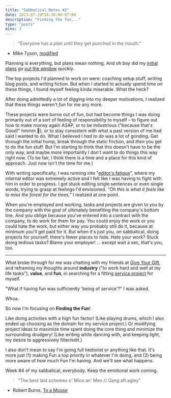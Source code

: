 ```yaml
---
title: "Sabbatical Notes #2"
date: 2023-07-19T16:30:00-07:00
description: "Finding the fun..."
type: "posts"
mins: 3
---
```


> "Everyone has a plan until they get punched in the mouth."  
- Mike Tyson, [modified](https://quoteinvestigator.com/2021/08/25/plans-hit/)

Planning is everything, but plans mean nothing. And oh boy did my [initial plans](https://billy.dev/posts/sabbatical-notes/1-doing/) go [out the window](https://twitter.com/billyisyoung/status/1679605033401450498) quickly.

The top projects I'd planned to work on were: coaching setup stuff, writing blog posts, and writing fiction. But when I started to actually spend time on these things, I found myself feeling kinda miserable. What the heck?

After doing admittedly a lot of digging into my deeper motivations, I realized that these things weren't _fun_ for me any more. 

These projects were borne out of fun, but had become things I was doing primarily out of a sort of feeling of responsibility to myself – to figure out how to make money again ASAP, or to be industrious ("because that's Good!" hmmm 🤔), or to stay consistent with what a past version of me had said I wanted to do. What I believed I _had to do_ was a lot of grinding. Get through the initial hump, break through the static friction, and _then_ you get to do the fun stuff. But I'm starting to think that this doesn't have to be the only way, and maybe more importantly I don't want to do things this way right now. (To be fair, I think there is a time and a place for this kind of approach. Just now isn't the time for me.)

With writing specifically, I was running into "[editor's fatigue](https://twitter.com/visakanv/status/1676085115649413120)", where my internal editor was extremely active and I felt like I was having to fight with him in order to progress. I got stuck editing single sentences or even single words, trying to grasp at feelings I'd envisioned. _"Oh this is what it feels like to miss the forest for the trees,"_ I realized at one point. 

When you're employed and working, tasks and projects are given to you by the company with the goal of ultimately benefiting the company's bottom line. And you oblige because you've entered into a contract with the company, to do work for them for pay. You could enjoy the work or you could hate the work, but either way you probably still do it, because at minimum you'll get paid for it. But when it's just you, on sabbatical, doing projects for yourself, there's fewer places to hide. Hate your work? Stuck doing tedious tasks? Blame your employer! ... except wait a sec, that's you, too.

<hr>


What broke through for me was chatting with my friends at [Give Your Gift](https://tasshin.com/give-your-gift/), and reframing my thoughts around **industry** ("to work hard and well at my life tasks"), **value**, and **fun**, in searching for a fitting [service project](https://tasshin.com/blog/quests-or-the-ideal-service-project/) for myself.  

"What if having fun was sufficiently 'being of service'?" I was asked.

Whoa.

So now I'm focusing on **Finding the Fun**!

Like doing activities with a high fun factor! (Like playing drums, which I also ended up choosing as the domain for my service project.) Or modifying project ideas to maximize time spent doing the core thing and minimize the surrounding drudgery! (Like writing while dancing with, and keeping light, my desire to aggressively filter/edit.)

I also don't mean to say I'm going full hedonist or anything like that. It's more just (1) making Fun a top priority in whatever I'm doing, and (2) being more aware of how much Fun I'm having. And we'll see what happens.

Week #4 of my sabbatical, everybody. Keep the emotional work coming.

> "The best laid schemes o' Mice an' Men // Gang aft agley"  
- Robert Burns, [To a Mouse](https://www.poetryfoundation.org/poems/43816/to-a-mouse-56d222ab36e33)
